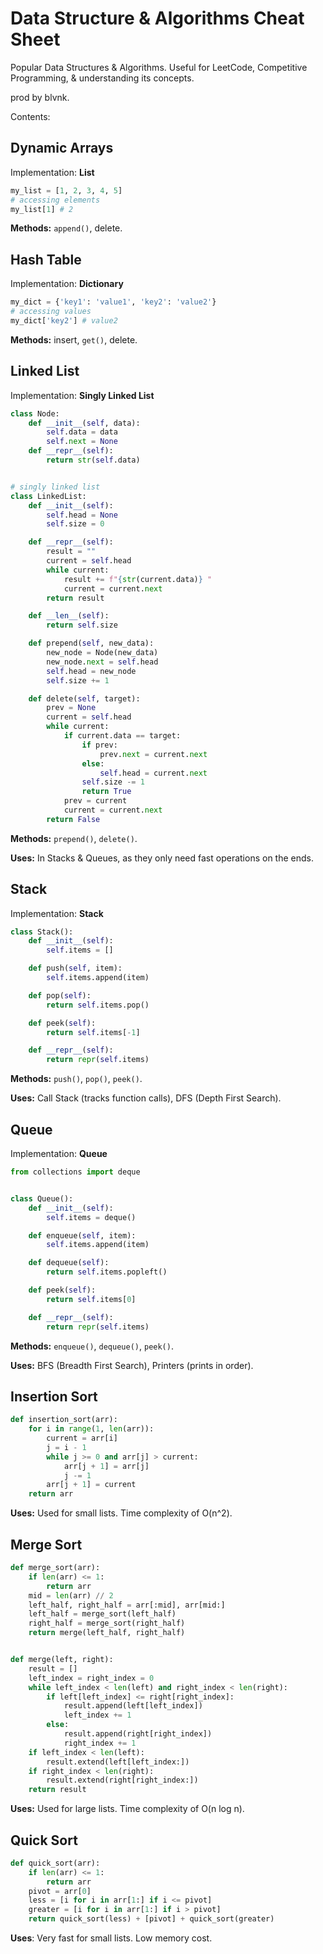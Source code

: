 # Data Structure & Algorithms Cheat Sheet

Popular Data Structures & Algorithms. Useful for LeetCode, Competitive Programming, & understanding its concepts.

prod by blvnk.

Contents:

## Dynamic Arrays

Implementation: **List**

```py
my_list = [1, 2, 3, 4, 5]
# accessing elements
my_list[1] # 2
```

**Methods:** `append()`, delete.

## Hash Table

Implementation: **Dictionary**

```py
my_dict = {'key1': 'value1', 'key2': 'value2'}
# accessing values
my_dict['key2'] # value2
```

**Methods:** insert, `get()`, delete.

## Linked List

Implementation: **Singly Linked List**

```py
class Node:
    def __init__(self, data):
        self.data = data
        self.next = None
    def __repr__(self):
        return str(self.data)


# singly linked list
class LinkedList:
    def __init__(self):
        self.head = None
        self.size = 0

    def __repr__(self):
        result = ""
        current = self.head
        while current:
            result += f"{str(current.data)} "
            current = current.next
        return result

    def __len__(self):
        return self.size

    def prepend(self, new_data):
        new_node = Node(new_data)
        new_node.next = self.head
        self.head = new_node
        self.size += 1

    def delete(self, target):
        prev = None
        current = self.head
        while current:
            if current.data == target:
                if prev:
                    prev.next = current.next
                else:
                    self.head = current.next
                self.size -= 1
                return True
            prev = current
            current = current.next
        return False
```

**Methods:** `prepend()`, `delete()`.

**Uses:** In Stacks & Queues, as they only need fast operations on the ends.

## Stack

Implementation: **Stack**

```py
class Stack():
    def __init__(self):
        self.items = []

    def push(self, item):
        self.items.append(item)

    def pop(self):
        return self.items.pop()

    def peek(self):
        return self.items[-1]

    def __repr__(self):
        return repr(self.items)
```

**Methods:** `push()`, `pop()`, `peek()`.

**Uses:** Call Stack (tracks function calls), DFS (Depth First Search).

## Queue

Implementation: **Queue**

```py
from collections import deque


class Queue():
    def __init__(self):
        self.items = deque()

    def enqueue(self, item):
        self.items.append(item)

    def dequeue(self):
        return self.items.popleft()

    def peek(self):
        return self.items[0]

    def __repr__(self):
        return repr(self.items)
```

**Methods:** `enqueue()`, `dequeue()`, `peek()`.

**Uses:** BFS (Breadth First Search), Printers (prints in order).

## Insertion Sort

```py
def insertion_sort(arr):
    for i in range(1, len(arr)):
        current = arr[i]
        j = i - 1
        while j >= 0 and arr[j] > current:
            arr[j + 1] = arr[j]
            j -= 1
        arr[j + 1] = current
    return arr
```

**Uses:** Used for small lists. Time complexity of O(n^2).

## Merge Sort

```py
def merge_sort(arr):
    if len(arr) <= 1:
        return arr
    mid = len(arr) // 2
    left_half, right_half = arr[:mid], arr[mid:]
    left_half = merge_sort(left_half)
    right_half = merge_sort(right_half)
    return merge(left_half, right_half)


def merge(left, right):
    result = []
    left_index = right_index = 0
    while left_index < len(left) and right_index < len(right):
        if left[left_index] <= right[right_index]:
            result.append(left[left_index])
            left_index += 1
        else:
            result.append(right[right_index])
            right_index += 1
    if left_index < len(left):
        result.extend(left[left_index:])
    if right_index < len(right):
        result.extend(right[right_index:])
    return result
```

**Uses:** Used for large lists. Time complexity of O(n log n).


## Quick Sort

```py
def quick_sort(arr):
    if len(arr) <= 1:
        return arr
    pivot = arr[0]
    less = [i for i in arr[1:] if i <= pivot]
    greater = [i for i in arr[1:] if i > pivot]
    return quick_sort(less) + [pivot] + quick_sort(greater)
```

**Uses**: Very fast for small lists. Low memory cost.